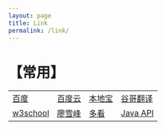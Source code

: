 ```yaml
---
layout: page
title: Link
permalink: /link/
---
```


【常用】
============
<table cellpadding=1 >
<tr><td><a href="https://www.baidu.com/" target="_blank">百度</a></td>
<td><a href="http://yun.baidu.com/" target="_blank">百度云</a></td>
<td><a href="http://bj.bendibao.com/" target="_blank">本地宝</a></td>
<td><a href="http://translate.google.cn/" target="_blank">谷哥翻译</a></td>
</tr>

<tr><td><a href="http://www.w3school.com.cn/" target="_blank">w3school</a></td>
<td><a href="http://www.liaoxuefeng.com/" target="_blank">廖雪峰</a></td>
<td><a href="http://www.duokan.com/u/mybook" target="_blank">多看</a></td>
<td><a href="http://docs.oracle.com/javase/7/docs/api/" target="_blank">Java API</a></td>
</tr>
</table>
